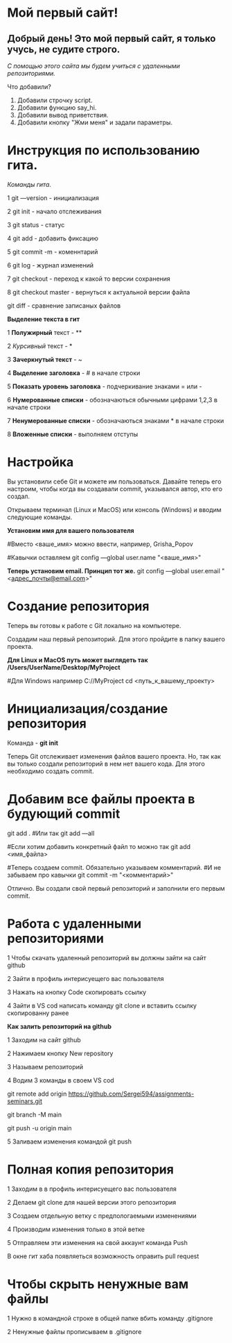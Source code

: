 # Мой первый сайт! 

## Добрый день! Это мой первый сайт, я только учусь, не судите строго.

_С помощью этого сайта мы будем учиться с удаленными репозиториями._

Что добавили?

1. Добавили строчку script.
2. Добавили функцию say_hi.
3. Добавили вывод приветствия.
4. Добавили кнопку "Жми меня" и задали параметры.



# Инструкция по использованию гита.

*Команды гита.*

1 git —version - инициализация

2 git init - начало отслеживания

3 git status - статус

4 git add - добавить фиксацию

5 git commit -m - коменнтарий

6 git log - журнал изменений

7 git checkout - переход к какой то версии сохранения

8 git checkout master - вернуться к актуальной версии файла

git diff - сравнение записаных файлов

**Выделение текста в гит**

1 **Полужирный** текст - **

2 *Курсивный* текст - *

3 **Зачеркнутый текст** - ~

4 **Выделение заголовка** - # в начале строки

5 **Показать уровень заголовка** - подчеркивание знаками = или -

6 **Нумерованные списки** - обозначаються обычными цифрами 1,2,3 в начале строки

7 **Ненумерованные списки** - обозначаються знаками * в начале строки

8 **Вложенные списки** - выполняем отступы

# Настройка

Вы установили себе Git и можете им пользоваться. Давайте теперь его настроим, чтобы когда вы создавали commit, указывался автор, кто его создал.

Открываем терминал (Linux и MacOS) или консоль (Windows) и вводим следующие команды.

**Установим имя для вашего пользователя**

#Вместо <ваше_имя> можно ввести, например, Grisha_Popov

#Кавычки оставляем
git config —global user.name "<ваше_имя>"

**Теперь установим email. Принцип тот же.**
git config —global user.email "<адрес_почты@email.com>"

# Создание репозитория

Теперь вы готовы к работе с Git локально на компьютере.

Создадим наш первый репозиторий. Для этого пройдите в папку вашего проекта.

**Для Linux и MacOS путь может выглядеть так /Users/UserName/Desktop/MyProject**

#Для Windows например С://MyProject
cd <путь_к_вашему_проекту>

# Инициализация/создание репозитория

Команда - **git init**

Теперь Git отслеживает изменения файлов вашего проекта. Но, так как вы только создали репозиторий в нем нет вашего кода. Для этого необходимо создать commit.

# Добавим все файлы проекта в будующий commit
git add .
#Или так
git add —all

#Если хотим добавить конкретный файл то можно так
git add <имя_файла>

#Теперь создаем commit. Обязательно указываем комментарий.
#И не забываем про кавычки
git commit -m "<комментарий>"

Отлично. Вы создали свой первый репозиторий и заполнили его первым commit.

# Работа с удаленными репозиториями

1 Чтобы скачать удаленный репозиторий вы должны зайти на сайт
github

2 Зайти в профиль интерисуещего вас пользователя

3 Нажать на кнопку Code скопировать ссылку

4 Зайти в VS cod написать команду git clone и вставить ссылку скопированну ранее

**Как залить репозиторий на github**

1 Заходим на сайт github

2 Нажимаем кнопку New repository

3 Называем репозиторий

4 Водим 3 команды в своем VS cod

git remote add origin https://github.com/Sergei594/assignments-seminars.git

git branch -M main

git push -u origin main

5 Заливаем изменения командой git push

# Полная копия репозитория 

1 Заходим в в профиль интерисуещего вас пользователя

2 Делаем git clone для нашей версии этого репозитория 

3 Создаем отдельную ветку с предпологаемыми изменениями

4 Производим изменения только в этой ветке

5 Отправляем эти изменения на свой аккаунт команда Push

В окне гит хаба появляеться возможность оправить pull request

# Чтобы скрыть ненужные вам файлы 

1 Нужно в командной строке в общей папке вбить команду .gitignore

2 Ненужные файлы прописываем в .gitignore
